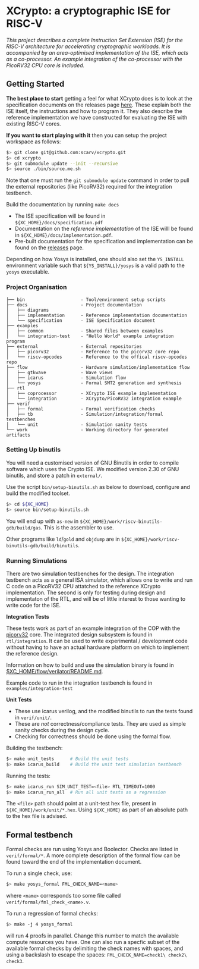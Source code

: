 # XCrypto: a cryptographic ISE for RISC-V

*This project describes a complete Instruction Set Extension (ISE) for the
RISC-V architecture for accelerating cryptographic workloads. It is
accompanied by an area-optimised implementation of the ISE, which acts as
a co-processor. An example integration of the co-processor with the PicoRV32
CPU core is included.*

## Getting Started

**The best place to start** getting a feel for what XCrypto does is to look
at the specification documents on the releases page
[here](https://github.com/scarv/xcrypto/releases).
These explain both the ISE itself, the instructions and how to program it.
They also describe the reference implementation we have constructed for
evaluating the ISE with existing RISC-V cores.

**If you want to start playing with it** then you can setup the project
workspace as follows:

```sh
$> git clone git@github.com:scarv/xcrypto.git
$> cd xcrypto
$> git submodule update --init --recursive
$> source ./bin/source.me.sh
```

Note that one must run the `git submodule update` command in order to
pull the external repositories (like PicoRV32) required for the integration
testbench.

Build the documentation by running `make docs`

- The ISE specification will be found in `${XC_HOME}/docs/specification.pdf`
- Documentation on the *reference implementation* of the ISE willl be found
  in `${XC_HOME}/docs/implementation.pdf`.
- Pre-built documentation for the specification and implementation can
  be found on the [releases](https://github.com/scarv/xcrypto/releases) page.

Depending on how Yosys is installed, one should also set the `YS_INSTALL`
environment variable such that `${YS_INSTALL}/yosys` is a valid path to the
`yosys` executable.

### Project Organisation

```
├── bin                     - Tool/environment setup scripts
├── docs                    - Project documentation
│   ├── diagrams
│   ├── implementation      - Reference implementation documentation
│   └── specification       - ISE Specification document
├── examples
│   ├── common              - Shared files between examples
│   └── integration-test    - "Hello World" example integration program
├── external                - External repositories
│   ├── picorv32            - Reference to the picorv32 core repo
│   └── riscv-opcodes       - Reference to the offical riscv-opcodes repo
├── flow                    - Hardware simulation/implementation flow
│   ├── gtkwave             - Wave views
│   ├── icarus              - Simulation flow
│   └── yosys               - Formal SMT2 generation and synthesis
├── rtl
│   ├── coprocessor         - XCrypto ISE example implementation
│   └── integration         - XCrypto/PicoRV32 integration example
├── verif
│   ├── formal              - Formal verification checks
│   ├── tb                  - Simulation/integration/formal testbenches
│   └── unit                - Simulation sanity tests
└── work                    - Working directory for generated artifacts
```

### Setting Up binutils

You will need a customised version of GNU Binutils in order to compile
software which uses the Crypto ISE. We modified version 2.30 of GNU
binutils, and store a patch in `external/`. 

Use the script `bin/setup-binutils.sh` as below to download, configure
and build the modified toolset.

```sh
$> cd ${XC_HOME}
$> source bin/setup-binutils.sh
```

You will end up with `as-new` in 
`${XC_HOME}/work/riscv-binutils-gdb/build/gas`. This is the assembler to use.

Other programs like `ld`/`gold` and `objdump` are in
`${XC_HOME}/work/riscv-binutils-gdb/build/binutils`.

### Running Simulations

There are two simulation testbenches for the design. The integration
testbench acts as a general ISA simulator, which allows one to write
and run C code on a PicoRV32 CPU attatched to the reference XCrypto
implementation. The second is only for testing during design and
implementaton of the RTL, and will be of little interest to those wanting
to write code for the ISE.

**Integration Tests**

These tests work as part of an example integration of the COP with the
[picorv32](https://github.com/cliffordwolf/picorv32) core.
The integrated design subsystem is found in `rtl/integration`.
It can be used to write experimental / development code without having to
have an actual hardware platform on which to implement the reference
design.

Information on how to build and use the simulation binary is found
in [$XC_HOME/flow/verilator/README.md](./flow/verilator/README.md).

Example code to run in the integration testbench is found in 
`examples/integration-test`

**Unit Tests**

- These use icarus verilog, and the modified binutils to run the tests
  found in `verif/unit/`.
- These are *not* correctness/compliance tests. They are used as simple 
  sanity checks during the design cycle.
- Checking for correctness should be done using the formal flow.

Building the testbench:

```sh
$> make unit_tests      # Build the unit tests
$> make icarus_build    # Build the unit test simulation testbench
```

Running the tests:

```sh
$> make icarus_run SIM_UNIT_TEST=<file> RTL_TIMEOUT=1000
$> make icarus_run_all  # Run all unit tests as a regression
```

The `<file>` path should point at a unit-test hex file, present in
`${XC_HOME}/work/unit/*.hex`. Using `${XC_HOME}` as part of an absolute path
to the hex file is advised.

## Formal testbench

Formal checks are run using Yosys and Boolector. Checks are listed in
`verif/formal/*`. A more complete description of the formal flow can
be found toward the end of the implementation document.

To run a single check, use:

```sh
$> make yosys_formal FML_CHECK_NAME=<name>
```

where `<name>` corresponds too some file called 
`verif/formal/fml_check_<name>.v`.

To run a regression of formal checks:

```sh
$> make -j 4 yosys_formal
```

will run 4 proofs in parallel. Change this number to match the available
compute resources you have. One can also run a specfic subset of the
available formal checks by delimiting the check names with spaces, and using
a backslash to escape the spaces: `FML_CHECK_NAME=check1\ check2\ check3`.


